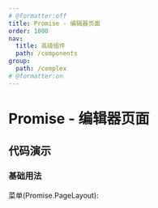 ```yaml
---
# @formatter:off
title: Promise - 编辑器页面
order: 1000
nav:
  title: 高级组件
  path: /components
group:
  path: /complex
# @formatter:on
---
```


# Promise - 编辑器页面

## 代码演示

### 基础用法

菜单(Promise.PageLayout):

<code src="./promise-editor"  background="#f0f2f5" transform="true" />
